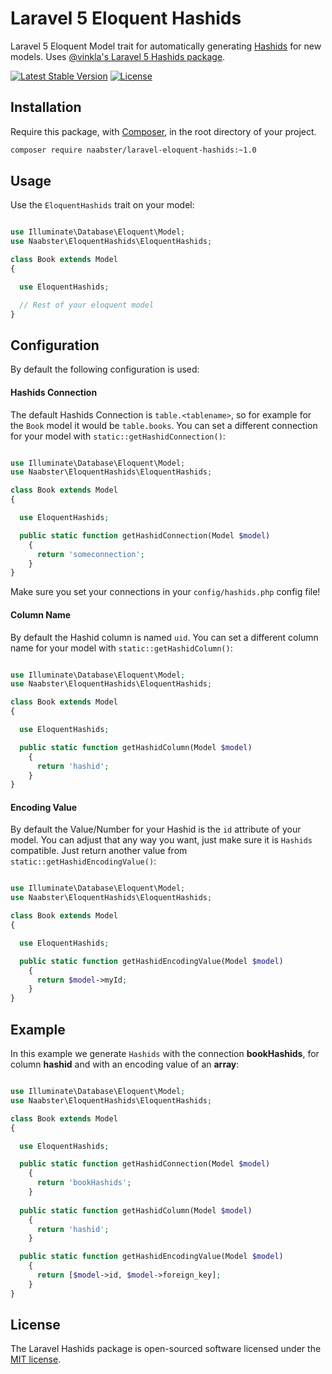 Laravel 5 Eloquent Hashids
==========================
Laravel 5 Eloquent Model trait for automatically generating [Hashids](http://hashids.org) for new models. 
Uses [@vinkla's Laravel 5 Hashids package](https://github.com/mitchellvanw/hashids).

[![Latest Stable Version](http://img.shields.io/packagist/v/naabster/laravel-eloquent-hashids.svg?style=flat)](https://packagist.org/packages/naabster/laravel-eloquent-hashids)
[![License](https://img.shields.io/packagist/l/naabster/laravel-eloquent-hashids.svg?style=flat)](https://packagist.org/packages/naabster/laravel-eloquent-hashids)


## Installation
Require this package, with [Composer](https://getcomposer.org/), in the root directory of your project.

```bash
composer require naabster/laravel-eloquent-hashids:~1.0
```


## Usage

Use the `EloquentHashids` trait on your model:

```php

use Illuminate\Database\Eloquent\Model;
use Naabster\EloquentHashids\EloquentHashids;

class Book extends Model
{

  use EloquentHashids;

  // Rest of your eloquent model
}
```


## Configuration

By default the following configuration is used:

#### Hashids Connection

The default Hashids Connection is `table.<tablename>`, so for example for the `Book` model it would be `table.books`.
 You can set a different connection for your model with `static::getHashidConnection()`:

```php

use Illuminate\Database\Eloquent\Model;
use Naabster\EloquentHashids\EloquentHashids;

class Book extends Model
{

  use EloquentHashids;

  public static function getHashidConnection(Model $model)
	{
	  return 'someconnection';
	}
}
```

Make sure you set your connections in your `config/hashids.php` config file!

#### Column Name

By default the Hashid column is named `uid`. You can set a different column name for your model with `static::getHashidColumn()`:

```php

use Illuminate\Database\Eloquent\Model;
use Naabster\EloquentHashids\EloquentHashids;

class Book extends Model
{

  use EloquentHashids;

  public static function getHashidColumn(Model $model)
	{
	  return 'hashid';
	}
}
```

#### Encoding Value

By default the Value/Number for your Hashid is the `id` attribute of your model. You can adjust that any way you 
want, just make sure it is `Hashids` compatible. Just return another value from `static::getHashidEncodingValue()`:

```php

use Illuminate\Database\Eloquent\Model;
use Naabster\EloquentHashids\EloquentHashids;

class Book extends Model
{

  use EloquentHashids;

  public static function getHashidEncodingValue(Model $model)
	{
	  return $model->myId;
	}
}
```


## Example

In this example we generate `Hashids` with the connection **bookHashids**, for column **hashid** and with an encoding 
value of an **array**:

```php

use Illuminate\Database\Eloquent\Model;
use Naabster\EloquentHashids\EloquentHashids;

class Book extends Model
{

  use EloquentHashids;

  public static function getHashidConnection(Model $model)
	{
	  return 'bookHashids';
	}
	
  public static function getHashidColumn(Model $model)
	{
	  return 'hashid';
	}

  public static function getHashidEncodingValue(Model $model)
	{
	  return [$model->id, $model->foreign_key];
	}
}
```

## License

The Laravel Hashids package is open-sourced software licensed under the [MIT license](http://opensource.org/licenses/MIT).

